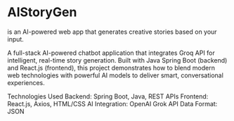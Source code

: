 # AIStoryGen
is an AI-powered web app that generates creative stories based on your input.

A full-stack AI-powered chatbot application that integrates Groq API for intelligent, real-time story generation. Built with Java Spring Boot (backend) and React.js (frontend), this project demonstrates how to blend modern web technologies with powerful AI models to deliver smart, conversational experiences.

Technologies Used
Backend: Spring Boot, Java, REST APIs
Frontend: React.js, Axios, HTML/CSS
AI Integration: OpenAI Grok API
Data Format: JSON

